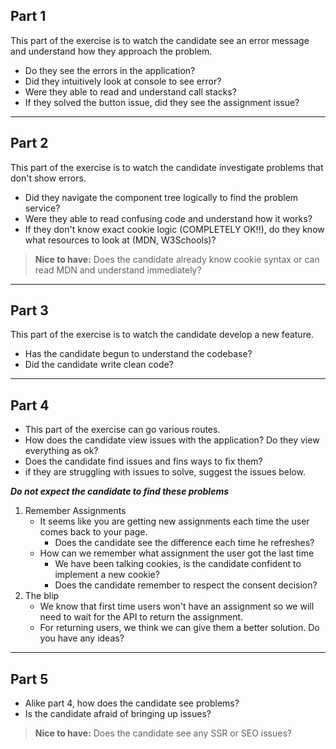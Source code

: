 ## Part 1
This part of the exercise is to watch the candidate see an error message and understand how they approach the problem.

- Do they see the errors in the application?
- Did they intuitively look at console to see error?
- Were they able to read and understand call stacks?
- If they solved the button issue, did they see the assignment issue?
---
## Part 2
This part of the exercise is to watch the candidate investigate problems that don't show errors.

- Did they navigate the component tree logically to find the problem service?
- Were they able to read confusing code and understand how it works?
- If they don't know exact cookie logic (COMPLETELY OK!!), do they know what resources to look at (MDN, W3Schools)?
> **Nice to have:** Does the candidate already know cookie syntax or can read MDN and understand immediately?
---
## Part 3
This part of the exercise is to watch the candidate develop a new feature.
- Has the candidate begun to understand the codebase?
- Did the candidate write clean code?
--- 
## Part 4
- This part of the exercise can go various routes.
- How does the candidate view issues with the application? Do they view everything as ok?
- Does the candidate find issues and fins ways to fix them?
- if they are struggling with issues to solve, suggest the issues below.

***Do not expect the candidate to find these problems***
1. Remember Assignments
   - It seems like you are getting new assignments each time the user comes back to your page.
     - Does the candidate see the difference each time he refreshes?
   - How can we remember what assignment the user got the last time
     - We have been talking cookies, is the candidate confident to implement a new cookie?
     - Does the candidate remember to respect the consent decision?
2. The blip
   - We know that first time users won't have an assignment so we will need to wait for the API to return the assignment.
   - For returning users, we think we can give them a better solution. Do you have any ideas?
---
## Part 5
- Alike part 4, how does the candidate see problems?
- Is the candidate afraid of bringing up issues?
> **Nice to have:** Does the candidate see any SSR or SEO issues?